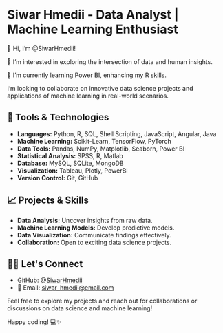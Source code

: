 # Siwar Hmedii - Data Analyst | Machine Learning Enthusiast

👋 Hi, I’m @SiwarHmedii!

👀 I’m interested in exploring the intersection of data and human insights.

🌱 I’m currently learning Power BI, enhancing my R skills.

I’m looking to collaborate on innovative data science projects and applications of machine learning in real-world scenarios.

## 🔧 Tools & Technologies

- **Languages:** Python, R, SQL, Shell Scripting, JavaScript, Angular, Java 
- **Machine Learning:** Scikit-Learn, TensorFlow, PyTorch
- **Data Tools:** Pandas, NumPy, Matplotlib, Seaborn, Power BI
- **Statistical Analysis:** SPSS, R, Matlab
- **Database:** MySQL, SQLite, MongoDB
- **Visualization:** Tableau, Plotly, PowerBI
- **Version Control:** Git, GitHub

## 📈 Projects & Skills

- **Data Analysis:** Uncover insights from raw data.
- **Machine Learning Models:** Develop predictive models.
- **Data Visualization:** Communicate findings effectively.
- **Collaboration:** Open to exciting data science projects.

## 👩‍💻 Let's Connect

- GitHub: [@SiwarHmedii](https://github.com/SiwarHmedii)
- 📧 Email: siwar_hmedii@email.com




Feel free to explore my projects and reach out for collaborations or discussions on data science and machine learning!

Happy coding! 💻✨
